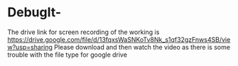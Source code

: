 # DebugIt-

The drive link for screen recording of the working is https://drive.google.com/file/d/13fqxsWaSNKoTv8Nk_s1qf32gzFnws4SB/view?usp=sharing
Please download and then watch the video as there is some trouble with the file type for google drive 
